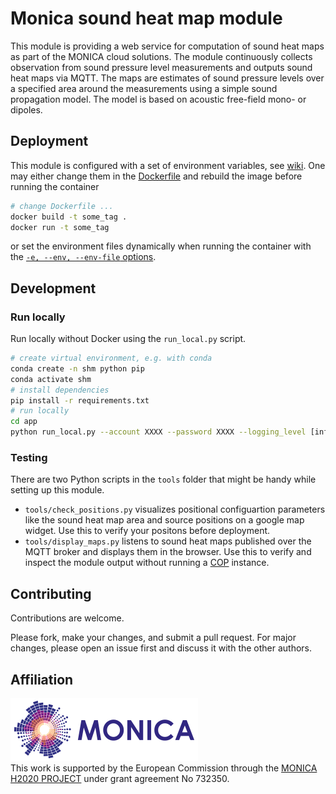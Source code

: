 # Monica sound heat map module

This module is providing a web service for computation of sound heat maps as part of the MONICA cloud solutions. The module continuously collects observation from sound pressure level measurements and outputs sound heat maps via MQTT. The maps are estimates of sound pressure levels over a specified area around the measurements using a simple sound propagation model. The model is based on acoustic free-field mono- or dipoles.

## Deployment

This module is configured with a set of environment variables, see [wiki](https://github.com/MONICA-Project/sound-heat-map/wiki/Configuration-via-environment-variables). One may either change them in the [Dockerfile](https://github.com/MONICA-Project/sound-heat-map/blob/master/Dockerfile) and rebuild the image before running the container

```bash
# change Dockerfile ...
docker build -t some_tag .
docker run -t some_tag
```

or set the environment files dynamically when running the container with the [`-e, --env, --env-file` options](https://docs.docker.com/engine/reference/commandline/run/#set-environment-variables--e---env---env-file).

## Development

### Run locally
Run locally without Docker using the `run_local.py` script.

```bash
# create virtual environment, e.g. with conda
conda create -n shm python pip
conda activate shm
# install dependencies
pip install -r requirements.txt
# run locally
cd app
python run_local.py --account XXXX --password XXXX --logging_level [info, debug, warning ...]
```

### Testing
There are two Python scripts in the `tools` folder that might be handy while setting up this module.

- `tools/check_positions.py` visualizes positional configuartion parameters like the sound heat map area and source positions on a google map widget. Use this to verify your positons before deployment.
- `tools/display_maps.py` listens to sound heat maps published over the MQTT broker and displays them in the browser. Use this to verify and inspect the module output without running a [COP](https://github.com/MONICA-Project/COP-UI) instance.  

## Contributing
Contributions are welcome. 

Please fork, make your changes, and submit a pull request. For major changes, please open an issue first and discuss it with the other authors.

## Affiliation
![MONICA](https://github.com/MONICA-Project/template/raw/master/monica.png)  
This work is supported by the European Commission through the [MONICA H2020 PROJECT](https://www.monica-project.eu) under grant agreement No 732350.